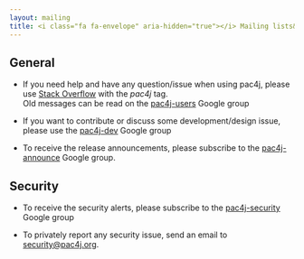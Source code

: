 ```yaml
---
layout: mailing
title: <i class="fa fa-envelope" aria-hidden="true"></i> Mailing lists&#58;
---
```


## General

- If you need help and have any question/issue when using pac4j, please use [Stack Overflow](https://stackoverflow.com/search?q=pac4j) with the *pac4j* tag.  
Old messages can be read on the [pac4j-users](https://groups.google.com/forum/?fromgroups#!forum/pac4j-users) Google group

- If you want to contribute or discuss some development/design issue, please use the [pac4j-dev](https://groups.google.com/forum/?fromgroups#!forum/pac4j-dev) Google group

- To receive the release announcements, please subscribe to the [pac4j-announce](https://groups.google.com/forum/?fromgroups#!forum/pac4j-announce) Google group.

## Security

- To receive the security alerts, please subscribe to the [pac4j-security](https://groups.google.com/forum/?fromgroups#!forum/pac4j-security) Google group

- To privately report any security issue, send an email to <a href="mailto:security&#64;pac4j.org">security&#64;pac4j.org</a>.

<div style="margin-bottom: 50px;"></div>
